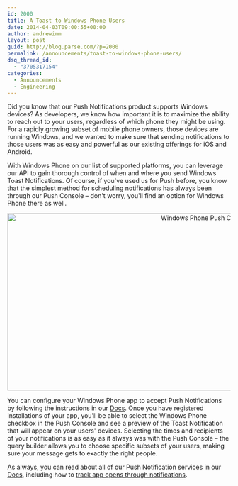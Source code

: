 ```yaml
---
id: 2000
title: A Toast to Windows Phone Users
date: 2014-04-03T09:00:55+00:00
author: andrewimm
layout: post
guid: http://blog.parse.com/?p=2000
permalink: /announcements/toast-to-windows-phone-users/
dsq_thread_id:
  - "3705317154"
categories:
  - Announcements
  - Engineering
---
```

Did you know that our Push Notifications product supports Windows devices? As developers, we know how important it is to maximize the ability to reach out to your users, regardless of which phone they might be using. For a rapidly growing subset of mobile phone owners, those devices are running Windows, and we wanted to make sure that sending notifications to those users was as easy and powerful as our existing offerings for iOS and Android.

With Windows Phone on our list of supported platforms, you can leverage our API to gain thorough control of when and where you send Windows Toast Notifications. Of course, if you've used us for Push before, you know that the simplest method for scheduling notifications has always been through our Push Console – don't worry, you'll find an option for Windows Phone there as well.

<p style="text-align: center;">
  <a href="{{ site.url }}/assets/wp-content/uploads/2014/01/Windows-Phone-Push-Console-e1389055831796.png"><img class=" wp-image-2008 aligncenter" alt="Windows Phone Push Console" src="{{ site.url }}/assets/wp-content/uploads/2014/01/Windows-Phone-Push-Console-e1389055831796.png" width="880" height="400" /></a>
</p>

You can configure your Windows Phone app to accept Push Notifications by following the instructions in our [Docs](https://parse.com/docs/push_guide#receiving/.NET). Once you have registered installations of your app, you'll be able to select the Windows Phone checkbox in the Push Console and see a preview of the Toast Notification that will appear on your users' devices. Selecting the times and recipients of your notifications is as easy as it always was with the Push Console – the query builder allows you to choose specific subsets of your users, making sure your message gets to exactly the right people.

As always, you can read about all of our Push Notification services in our [Docs](https://parse.com/docs/push_guide), including how to [track app opens through notifications](https://parse.com/docs/push_guide#receiving-tracking/.NET).